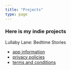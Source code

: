 ```yaml
---
title: "Projects"
type: page
---
```



### Here is my indie projects

Lullaby Lane: Bedtime Stories
- [app information](/projects/lullabylane/)
- [privacy policies](/projects/lullabylane_pp/)
- [terms and conditions](/projects/lullabylane_tc/)